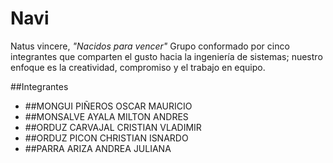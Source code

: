 # Navi
Natus vincere, *"Nacidos para vencer"*
Grupo conformado por cinco integrantes que comparten el gusto hacia la ingeniería de sistemas; nuestro enfoque es la creatividad, compromiso y el trabajo en equipo. 

##Integrantes
- ##MONGUI PIÑEROS OSCAR MAURICIO
- ##MONSALVE AYALA MILTON ANDRES
- ##ORDUZ CARVAJAL CRISTIAN VLADIMIR
- ##ORDUZ PICON CHRISTIAN ISNARDO
- ##PARRA ARIZA ANDREA JULIANA

